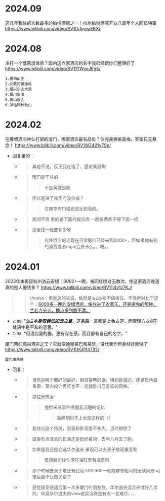 
# 2024.09

这几年我住的次数最多的柏悦酒店之一！杭州柏悦酒店开业八周年个人回忆特辑 https://www.bilibili.com/video/BV1DdxyeaEKX/

# 2024.08

主打一个低密度体验？国内这六家酒店的名字我已经帮你们整理好了 https://www.bilibili.com/video/BV11TWyeJEg5/
```console
1.雁柏山庄
2.北戴河英迪格
3.绍兴东山大观
4.银川安漠
5.黄山雲亼
6.泸沽湖秋秋山
```

# 2024.02

在奢牌酒店神仙打架的澳门，哪家酒店最有品位？住完美狮美高梅，答案已无悬念！ https://www.bilibili.com/video/BV1WZ421y7Se/
- 回复里的：
  * > 其他不说，反正我吃饱了，感谢美高梅
  * > 暗门是干啥的
    >> 不是黄就是赌
  * > 所以是进了雍华府没住成？
    >> 住雍华府门槛还是比较高的。
  * > 房间不贵 贵的是下面的娱乐场 一晚房费都不够下面一把
  * > 这里住一晚要多少呀
    >> 光住酒店的话现在日常房价已经来到3000+，但如果你有别的消费或者mgm会员卡么。。嗯。。

# 2024.01

2023年末再探杭州法云安缦：6000+一晚，被网红喷过无数次，住这家酒店难道真的是人傻钱多？ https://www.bilibili.com/video/BV11i4y1z7KJ/
>> //notes：但是总的来说，依然是`法云安缦`不值得住，不信再对比下这个：[6000多一晚的安缦酒店，像住进了农家乐，还是闹鬼的那种。兰若寺分寺，槽点多到数不清。](https://www.bilibili.com/video/BV1fR4y1775q)
- `2:08`: "***`法云`本身取佛法如云之意***。这条路一直都是上香古道。而管理方`安缦`在梵语中是平和的意思。"
- `2:38`: "但酒店里的猫，更有存在感。而且都有自己的名字。"

厦门网红高端酒店之王？它就像迪丽某巴和某晗，没代表作但身材好就够了 https://www.bilibili.com/video/BV1UK4114732/
```console
厦门康莱德
```
- 回复：
  * > 当然是两个都好的最好，但真要卷的话，特别是海边，还是景色最重要。室内设计再好也不一定就是自己喜欢的风格。
  * > 提拉米苏康
    >> 提拉米苏事件唤醒我沉睡的记忆
    >>> 高峰期供不上水是这样的（）
  * > 我住过这个角房，浴室和卧室差不多大，当时都惊了
  * > 厦康有点薄云的日落还是挺好看的，去年八月去了趟。
  * > 如果是我还是会选华尔道夫 景观可以去双子塔观景层看
    >> 景观层能让你泡在浴缸里看海景吗
  * > 那个时候去双子塔还有民宿 500 600一晚能够有相同的无敌风景 可惜后面不让做民宿了
  * > 感觉康莱德适合第一次来厦门的朋友住，华尔道夫适合来过好几次的。毕竟华尔道夫的view说实话真是有点一言难尽……
